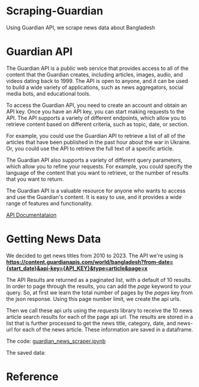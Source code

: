 # Scraping-Guardian
Using Guardian API, we scrape news data about Bangladesh

# Guardian API

The Guardian API is a public web service that provides access to all of the content that the Guardian creates, including articles, images, audio, and videos dating back to 1999. The API is open to anyone, and it can be used to build a wide variety of applications, such as news aggregators, social media bots, and educational tools.

To access the Guardian API, you need to create an account and obtain an API key. Once you have an API key, you can start making requests to the API. The API supports a variety of different endpoints, which allow you to retrieve content based on different criteria, such as topic, date, or section.

For example, you could use the Guardian API to retrieve a list of all of the articles that have been published in the past hour about the war in Ukraine. Or, you could use the API to retrieve the full text of a specific article.

The Guardian API also supports a variety of different query parameters, which allow you to refine your requests. For example, you could specify the language of the content that you want to retrieve, or the number of results that you want to return.

The Guardian API is a valuable resource for anyone who wants to access and use the Guardian's content. It is easy to use, and it provides a wide range of features and functionality.

[API Documentataion](https://open-platform.theguardian.com/documentation/)

# Getting News Data

We decided to get news titles from 2010 to 2023. The API we're using is **https://content.guardianapis.com/world/bangladesh?from-date={start_date}&api-key={API_KEY}&type=article&page=x**

The API Results are returned as a paginated list, with a default of 10 results. In order to page through the results, you can add the *page* keyword to your query. So, at first we learn the total number of pages by the *pages* key from the json response. Using this page number limit, we create the api urls.

Then we call these api urls using the *requests* library to receive the 10 news article search results for each of the page api url. The results are stored in a list that is further processed to get the news title, category, date, and news-url for each of the news article. These information are saved in a dataframe. 

The code: [guardian_news_scraper.ipynb]()

The saved data: 

# Reference

